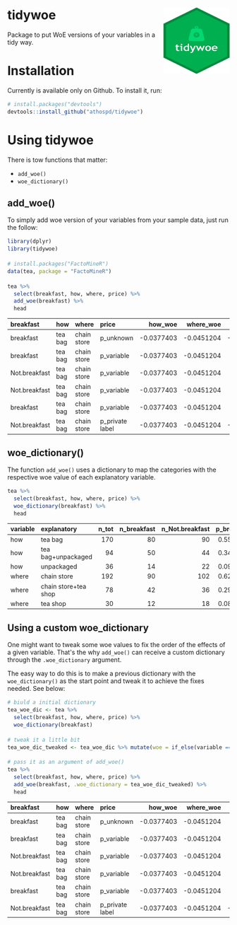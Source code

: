 # tidywoe <img src="tidywoe_hex.png" align="right" style="width:150px;height:150px;" />

Package to put WoE versions of your variables in a tidy way.



# Installation

Currently is available only on Github. To install it, run:


```r
# install.packages("devtools")
devtools::install_github("athospd/tidywoe")
```

# Using tidywoe 

There is tow functions that matter:

- `add_woe()`
- `woe_dictionary()`

## add_woe()

To simply add woe version of your variables from your sample data, just run the follow:


```r
library(dplyr)
library(tidywoe)

# install.packages("FactoMineR")
data(tea, package = "FactoMineR")

tea %>%
  select(breakfast, how, where, price) %>% 
  add_woe(breakfast) %>%
  head
```



|breakfast     |how     |where       |price           |    how_woe|  where_woe|  price_woe|
|:-------------|:-------|:-----------|:---------------|----------:|----------:|----------:|
|breakfast     |tea bag |chain store |p_unknown       | -0.0377403| -0.0451204| -0.2564295|
|breakfast     |tea bag |chain store |p_variable      | -0.0377403| -0.0451204|  0.1872882|
|Not.breakfast |tea bag |chain store |p_variable      | -0.0377403| -0.0451204|  0.1872882|
|Not.breakfast |tea bag |chain store |p_variable      | -0.0377403| -0.0451204|  0.1872882|
|breakfast     |tea bag |chain store |p_variable      | -0.0377403| -0.0451204|  0.1872882|
|Not.breakfast |tea bag |chain store |p_private label | -0.0377403| -0.0451204| -0.0152675|

## woe_dictionary()

The function `add_woe()` uses a dictionary to map the categories with the respective woe value of each explanatory variable.


```r
tea %>%
  select(breakfast, how, where, price) %>% 
  woe_dictionary(breakfast) %>%
  head
```



|variable |explanatory          | n_tot| n_breakfast| n_Not.breakfast| p_breakfast| p_Not.breakfast|        woe|
|:--------|:--------------------|-----:|-----------:|---------------:|-----------:|---------------:|----------:|
|how      |tea bag              |   170|          80|              90|   0.5555556|       0.5769231| -0.0377403|
|how      |tea bag+unpackaged   |    94|          50|              44|   0.3472222|       0.2820513|  0.2078761|
|how      |unpackaged           |    36|          14|              22|   0.0972222|       0.1410256| -0.3719424|
|where    |chain store          |   192|          90|             102|   0.6250000|       0.6538462| -0.0451204|
|where    |chain store+tea shop |    78|          42|              36|   0.2916667|       0.2307692|  0.2341934|
|where    |tea shop             |    30|          12|              18|   0.0833333|       0.1153846| -0.3254224|

## Using a custom woe_dictionary

One might want to tweak some woe values to fix the order of the effects of a given variable. That's the why `add_woe()` can receive a custom dictionary through the `.woe_dictionary` argument.

The easy way to do this is to make a previous dictionary with the `woe_dictionary()` as the start point and tweak it to achieve the fixes needed. See below:


```r
# biuld a initial dictionary
tea_woe_dic <- tea %>%
  select(breakfast, how, where, price) %>% 
  woe_dictionary(breakfast)

# tweak it a little bit
tea_woe_dic_tweaked <- tea_woe_dic %>% mutate(woe = if_else(variable == "price" & explanatory == "p_unknown", 0, woe))

# pass it as an argument of add_woe()
tea %>%
  select(breakfast, how, where, price) %>% 
  add_woe(breakfast, .woe_dictionary = tea_woe_dic_tweaked) %>%
  head
```



|breakfast     |how     |where       |price           |    how_woe|  where_woe|  price_woe|
|:-------------|:-------|:-----------|:---------------|----------:|----------:|----------:|
|breakfast     |tea bag |chain store |p_unknown       | -0.0377403| -0.0451204|  0.0000000|
|breakfast     |tea bag |chain store |p_variable      | -0.0377403| -0.0451204|  0.1872882|
|Not.breakfast |tea bag |chain store |p_variable      | -0.0377403| -0.0451204|  0.1872882|
|Not.breakfast |tea bag |chain store |p_variable      | -0.0377403| -0.0451204|  0.1872882|
|breakfast     |tea bag |chain store |p_variable      | -0.0377403| -0.0451204|  0.1872882|
|Not.breakfast |tea bag |chain store |p_private label | -0.0377403| -0.0451204| -0.0152675|
